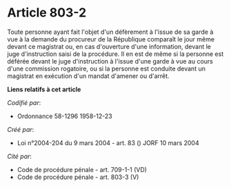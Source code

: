 # Article 803-2

Toute personne ayant fait l'objet d'un défèrement à l'issue de sa garde à vue à la demande du procureur de la République
comparaît le jour même devant ce magistrat ou, en cas d'ouverture d'une information, devant le juge d'instruction saisi de la
procédure. Il en est de même si la personne est déférée devant le juge d'instruction à l'issue d'une garde à vue au cours
d'une commission rogatoire, ou si la personne est conduite devant un magistrat en exécution d'un mandat d'amener ou d'arrêt.

**Liens relatifs à cet article**

_Codifié par_:

  - Ordonnance 58-1296 1958-12-23

_Créé par_:

  - Loi n°2004-204 du 9 mars 2004 - art. 83 () JORF 10 mars 2004

_Cité par_:

  - Code de procédure pénale - art. 709-1-1 (VD)
  - Code de procédure pénale - art. 803-3 (V)
